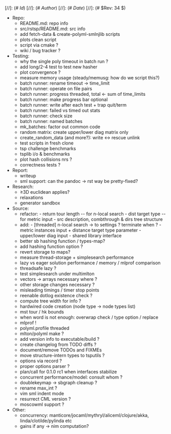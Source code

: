 
[//]: (# $Id$)
[//]: (# $Author$)
[//]: (# $Date$)
[//]: (# $Rev: 34 $)

* Repo:
    - README.md: repo info
    - src/rstsp/README.md: src info
    - add fetch-data & create-polyml-smlnjlib scripts
    - plots clean script
    - script via cmake ?
    - wiki / bug tracker ?
* Testing:
    - why the single poly timeout in batch run ?
    - add long/2-4 test to test new hasher
    - plot convergence ?
    - measure memory usage (steady/memusg: how do we script this?)
    - batch runner: rename timeout -> time_limit
    - batch runner: operate on file pairs
    - batch runner: progress threaded, total <- sum of time_limits
    - batch runner: make progress bar optional
    - batch runner: write after each test + trap quit/term
    - batch runner: failed vs timed out stats
    - batch runner: check size
    - batch runner: named batches
    - mk_batches: factor out common code
    - random matrix: create upper/lower diag matrix only
    - create_random_data (and more?): write <-> rescue unlink
    - test scripts in fresh clone
    - tsp challenge benchmarks
    - tsplib i/o & benchmarks
    - plot hash collisions nrs ?
    - correctness tests ?
* Report:
    - writeup
    - sml support: can the pandoc -> rst way be pretty-fixed?
* Research:
    - ≥3D euclidean applies?
    - relaxations
    - generator sandbox
* Source:
    - refactor:
            - return tour length -- for n-local search
            - dist target type -- for metric input
            - src description, combthrough & dirs tree structure
    - add:
            - [threaded] n-local search -> to settings ?  terminate when ?
            - metric instances input + distance target type parameter
            - upper/lower diag input
            - shared library interface
    - better sb hashing function / types-map?
    - add hashing function option ?
    - revert storage to maps?
    - measure thread-storage + simplesearch performance
    - lazy vs eager solution performance / memory / mlprof comparison
    - threadsafe lazy ?
    - test simplesearch under multimlton
    - vectors -> arrays necessary where ?
    - other storage changes necessary ?
    - misleading timings / timer stop points
    - reenable dotlog existence check ?
    - compute tree width for info ?
    - hardwired code creation (node type -> node types list)
    - mst tour / hk bounds
    - when word is not enough: overwrap check / type option / replace
    - mlprof !
    - polyml.profile threaded
    - mlton/polyml make ?
    - add version info to executable/build ?
    - create changelog from TODO diffs ?
    - document/remove TODOs and FIXMEs
    - move structure-intern types to tsputils ?
    - options via record ?
    - proper options parser ?
    - plan/call for 0.1.0 rc1 when interfaces stabilize
    - concurrent performance/model: consult whom ?
    - doublekeymap -> sbgraph cleanup ?
    - rename max_int ?
    - vim sml indent mode
    - resurrect CML version ?
    - moscowml support ?
* Other:
    - concurrency: manticore/jocaml/mythryl/aliceml/clojure/akka,
                   linda/clotilde/pylinda etc
    - gains if any -> nim computation?
